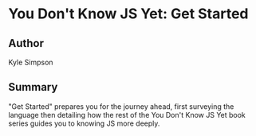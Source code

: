 # You Don't Know JS Yet: Get Started

## Author
Kyle Simpson

## Summary
"Get Started" prepares you for the journey ahead, first surveying the language then detailing how the rest of the You Don't Know JS Yet book series guides you to knowing JS more deeply.